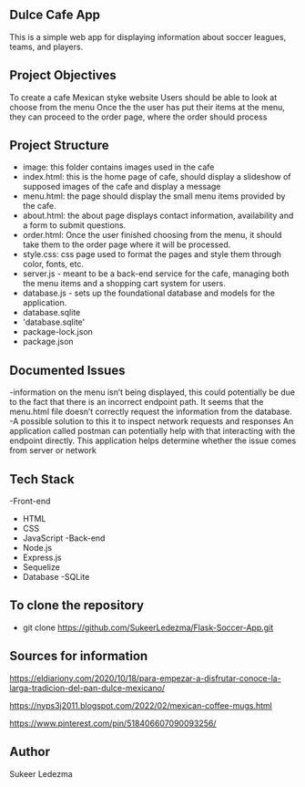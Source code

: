 ## Dulce Cafe App
This is a simple web app for displaying information about soccer leagues, teams, and players.

## Project Objectives
To create a cafe Mexican styke website
Users should be able to look at choose from the menu
Once the the user has put their items at the menu, they can proceed to the order page, where the order should process

## Project Structure

- image: this folder contains images used in the cafe
- index.html: this is the home page of cafe, should display a slideshow of supposed images of the cafe and display a message
- menu.html: the page should display the small menu items provided by the cafe.
- about.html: the about page displays contact information, availability and a form to submit questions.
- order.html: Once the user finished choosing from the menu, it should take them to the order page where it will be processed.
- style.css: css page used to format the pages and style them through color, fonts, etc.
- server.js -  meant to be a back-end service for the cafe, managing both the menu items and a shopping cart system for users.
- database.js -  sets up the foundational database and models for the application.
- database.sqlite
- 'database.sqlite'
- package-lock.json
- package.json
  

## Documented Issues
-information on the menu isn’t being displayed, this could potentially be due to the fact that there is an incorrect endpoint path. It seems that the menu.html file doesn’t correctly request the information from the database.
-A possible solution to this it to inspect network requests and responses
An application called postman can potentially help with that interacting with the endpoint directly. This application helps determine whether the issue comes from server or network


## Tech Stack
-Front-end
  - HTML
  - CSS
  - JavaScript
-Back-end
  - Node.js
  - Express.js
  - Sequelize
- Database
  -SQLite     

## To clone the repository
- git clone https://github.com/SukeerLedezma/Flask-Soccer-App.git

## Sources for information
https://eldiariony.com/2020/10/18/para-empezar-a-disfrutar-conoce-la-larga-tradicion-del-pan-dulce-mexicano/

https://nyps3j2011.blogspot.com/2022/02/mexican-coffee-mugs.html

https://www.pinterest.com/pin/518406607090093256/

## Author
Sukeer Ledezma
